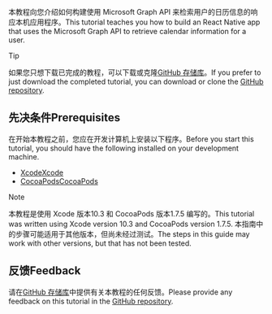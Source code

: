 <!-- markdownlint-disable MD002 MD041 -->

<span data-ttu-id="2554a-101">本教程向您介绍如何构建使用 Microsoft Graph API 来检索用户的日历信息的响应本机应用程序。</span><span class="sxs-lookup"><span data-stu-id="2554a-101">This tutorial teaches you how to build an React Native app that uses the Microsoft Graph API to retrieve calendar information for a user.</span></span>

> [!TIP]
> <span data-ttu-id="2554a-102">如果您只想下载已完成的教程，可以下载或克隆[GitHub 存储库](https://github.com/microsoftgraph/msgraph-training-ios-objectivec)。</span><span class="sxs-lookup"><span data-stu-id="2554a-102">If you prefer to just download the completed tutorial, you can download or clone the [GitHub repository](https://github.com/microsoftgraph/msgraph-training-ios-objectivec).</span></span>

## <a name="prerequisites"></a><span data-ttu-id="2554a-103">先决条件</span><span class="sxs-lookup"><span data-stu-id="2554a-103">Prerequisites</span></span>

<span data-ttu-id="2554a-104">在开始本教程之前，您应在开发计算机上安装以下程序。</span><span class="sxs-lookup"><span data-stu-id="2554a-104">Before you start this tutorial, you should have the following installed on your development machine.</span></span>

- [<span data-ttu-id="2554a-105">Xcode</span><span class="sxs-lookup"><span data-stu-id="2554a-105">Xcode</span></span>](https://developer.apple.com/xcode/)
- [<span data-ttu-id="2554a-106">CocoaPods</span><span class="sxs-lookup"><span data-stu-id="2554a-106">CocoaPods</span></span>](https://cocoapods.org)

> [!NOTE]
> <span data-ttu-id="2554a-107">本教程是使用 Xcode 版本10.3 和 CocoaPods 版本1.7.5 编写的。</span><span class="sxs-lookup"><span data-stu-id="2554a-107">This tutorial was written using Xcode version 10.3 and CocoaPods version 1.7.5.</span></span> <span data-ttu-id="2554a-108">本指南中的步骤可能适用于其他版本，但尚未经过测试。</span><span class="sxs-lookup"><span data-stu-id="2554a-108">The steps in this guide may work with other versions, but that has not been tested.</span></span>

## <a name="feedback"></a><span data-ttu-id="2554a-109">反馈</span><span class="sxs-lookup"><span data-stu-id="2554a-109">Feedback</span></span>

<span data-ttu-id="2554a-110">请在[GitHub 存储库](https://github.com/microsoftgraph/msgraph-training-ios-objectivec)中提供有关本教程的任何反馈。</span><span class="sxs-lookup"><span data-stu-id="2554a-110">Please provide any feedback on this tutorial in the [GitHub repository](https://github.com/microsoftgraph/msgraph-training-ios-objectivec).</span></span>
